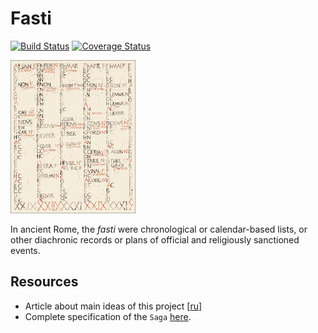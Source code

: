 # Fasti

[![Build Status](https://travis-ci.org/dokwork/fasti.svg?branch=master)](https://travis-ci.org/dokwork/fasti)
[![Coverage Status](https://coveralls.io/repos/github/dokwork/fasti/badge.svg?branch=master)](https://coveralls.io/github/dokwork/fasti?branch=master)

![](fasti.gif) 

In ancient Rome, the *fasti* were chronological or calendar-based lists, or other diachronic records or 
plans of official and religiously sanctioned events.


## Resources
- Article about main ideas of this project [[ru](https://gist.github.com/dokwork/c6e5a4df8b4e1ba43d448d25f6079ed5)]
- Complete specification of the `Saga` [here](src/test/scala/ru/dokwork/fasti/SagaSpec.scala).